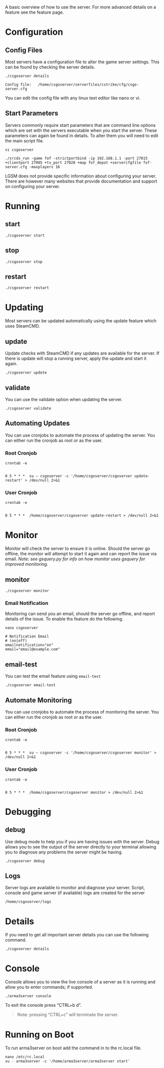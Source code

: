 A basic overview of how to use the server. For more advanced details on a feature see the feature page.

Configuration
==============
Config Files
------------
Most servers have a configuration file to alter the game server settings. This can be found by checking the server details.

````./csgoserver details````

````Config file:   /home/csgoserver/serverfiles/cstrike/cfg/csgo-server.cfg````

You can edit the config file with any linux text editor like nano or vi.

Start Parameters
------------
Servers commonly require start parameters that are command line options which are set with the servers executable when you start the server. These parameters can again be found in details. To alter them you will need to edit the main script file.

````vi csgoserver````

````./srcds_run -game fof -strictportbind -ip 192.168.1.1 -port 27015 +clientport 27005 +tv_port 27020 +map fof_depot +servercfgfile fof-server.cfg -maxplayers 16````

LGSM does not provide specific information about configuring your server. There are however many websites that provide documentation and support on configuring your server.

Running
=======

start
-----

    ./csgoserver start

stop
----

    ./csgoserver stop

restart
-------

    ./csgoserver restart

Updating
========

Most servers can be updated automatically using the update feature which uses SteamCMD.

update
------

Update checks with SteamCMD if any updates are available for the server. If there is update will stop a running server, apply the update and start it again.

    ./csgoserver update

validate
--------

You can use the validate option when updating the server.

    ./csgoserver validate

Automating Updates
------------------

You can use cronjobs to automate the process of updating the server. You can either run the cronjob as root or as the user.

### Root Cronjob

    crontab -e


    0 5 * * *  su – csgoserver -c '/home/csgoserver/csgoserver update-restart' > /dev/null 2>&1

### User Cronjob

    crontab -e


    0 5 * * *  /home/csgoserver/csgoserver update-restart > /dev/null 2>&1

Monitor
=======

Monitor will check the server to ensure it is online. Should the server go offline, the monitor will attempt to start it again and can report the issue via email. *Note: see gsquery.py for info on how monitor uses gsquery for improved monitoring.*

monitor
-------

    ./csgoserver monitor

### Email Notification

Monitoring can send you an email, should the server go offline, and report details of the issue. To enable ths feature do the following.

    nano csgoserver

    # Notification Email
    # (on|off)
    emailnotification="on"
    email="email@example.com"

email-test
----------

You can test the email feature using `email-test`

    ./csgoserver email-test

Automate Monitoring
-------------------

You can use cronjobs to automate the process of monitoring the server. You can either run the cronjob as root or as the user.

### Root Cronjob

    crontab -e


    0 5 * * *  su – csgoserver -c '/home/csgoserver/csgoserver monitor' > /dev/null 2>&1

### User Cronjob

    crontab -e


    0 5 * * *  /home/csgoserver/csgoserver monitor > /dev/null 2>&1

Debugging
========

debug
-----

Use debug mode to help you if you are having issues with the server. Debug allows you to see the output of the server directly to your terminal allowing you to diagnose any problems the server might be having.

    ./csgoserver debug

Logs
----

Server logs are available to monitor and diagnose your server. Script, console and game server (if available) logs are created for the server

    /home/csgoserver/logs

# Details


If you need to get all important server details you can use the following command.

    ./csgoserver details

# Console


Console allows you to view the live console of a server as it is running and allow you to enter commands; if supported.

    ./arma3server console

To exit the console press “CTRL+b d”.
> Note: pressing “CTRL+c” will terminate the server.

# Running on Boot
To run arma3server on boot add the command in to the rc.local file.

    nano /etc/rc.local
    su - arma3server -c '/home/arma3server/arma3server start'